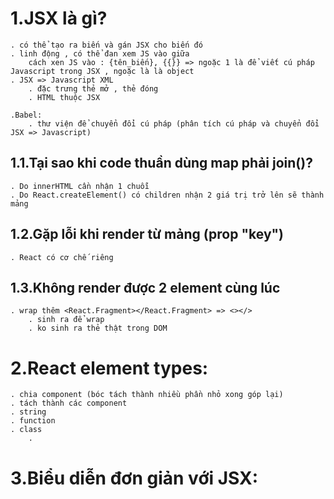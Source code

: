 # 1.JSX là gì?

    . có thể tạo ra biến và gán JSX cho biến đó
    . linh động , có thể đan xem JS vào giữa
        cách xen JS vào : {tên_biến}, {{}} => ngoặc 1 là để viết cú pháp Javascript trong JSX , ngoặc là là object
    . JSX => Javascript XML
        . đặc trưng thẻ mở , thẻ đóng
        . HTML thuộc JSX

    .Babel:
        . thư viện để chuyển đổi cú pháp (phân tích cú pháp và chuyển đổi JSX => Javascript)

## 1.1.Tại sao khi code thuần dùng map phải join()?

    . Do innerHTML cần nhận 1 chuỗi
    . Do React.createElement() có children nhận 2 giá trị trở lên sẽ thành mảng

## 1.2.Gặp lỗi khi render từ mảng (prop "key")

    . React có cơ chế riêng

## 1.3.Không render được 2 element cùng lúc

    . wrap thêm <React.Fragment></React.Fragment> => <></>
        . sinh ra để wrap
        . ko sinh ra thẻ thật trong DOM

# 2.React element types:

    . chia component (bóc tách thành nhiều phần nhỏ xong góp lại)
    . tách thành các component
    . string
    . function
    . class
        .

# 3.Biểu diễn đơn giản với JSX:

